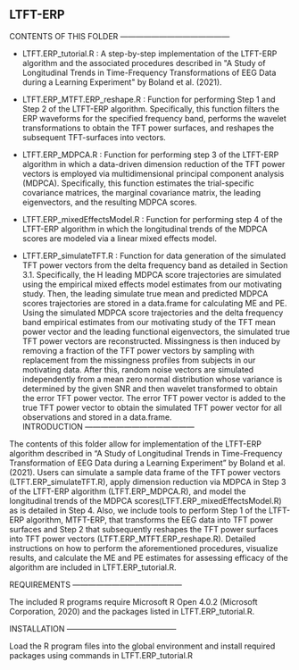 ## LTFT-ERP
CONTENTS OF THIS FOLDER 
——————————————

* LTFT.ERP_tutorial.R : A step-by-step implementation of the LTFT-ERP algorithm and the associated procedures described in "A Study of Longitudinal Trends in Time-Frequency                             Transformations of EEG Data during a Learning Experiment" by Boland et al. (2021).

* LTFT.ERP_MTFT.ERP_reshape.R : Function for performing Step 1 and Step 2 of the LTFT-ERP algorithm. Specifically, this function filters the ERP waveforms for the specified                                     frequency band, performs the wavelet transformations to obtain the TFT power surfaces, and reshapes the subsequent TFT-surfaces into vectors.

* LTFT.ERP_MDPCA.R : Function for performing step 3 of the LTFT-ERP algorithm in which a data-driven dimension reduction of the TFT power vectors is employed via                                      multidimensional principal component analysis (MDPCA). Specifically, this function estimates the trial-specific covariance matrices, the marginal covariance                      matrix, the leading eigenvectors, and the resulting MDPCA scores.

* LTFT.ERP_mixedEffectsModel.R : Function for performing step 4 of the LTFT-ERP algorithm in which the longitudinal trends of the MDPCA scores are modeled via a linear mixed                                      effects model.

* LTFT.ERP_simulateTFT.R : Function for data generation of the simulated TFT power vectors from the delta frequency band as detailed in Section 3.1. Specifically, the H leading                            MDPCA score trajectories are simulated using the empirical mixed effects model estimates from our motivating study. Then, the leading simulate 
                           true mean and predicted MDPCA scores trajectories are stored in a data.frame for calculating ME and PE. Using the simulated MDPCA score trajectories
                           and the delta frequency band empirical estimates from our motivating study of the TFT mean power vector and the leading functional eigenvectors, the
                           simulated true TFT power vectors are reconstructed. Missingness is then induced by removing a fraction of the TFT power vectors by sampling with                                  replacement from the missingness profiles from subjects in our motivating data. After this, random noise vectors are simulated independently from a                              mean zero normal distribution whose variance is determined by the given SNR and then wavelet transformed to obtain the error TFT power vector. The                                error TFT power vector is added to the true TFT power vector to obtain the simulated TFT power vector for all observations and stored in a data.frame.                    
INTRODUCTION
——————————————	

The contents of this folder allow for implementation of the LTFT-ERP algorithm described in “A Study of Longitudinal Trends in Time-Frequency Transformation of EEG Data during a Learning Experiment” by Boland et al. (2021). Users can simulate a sample data frame of the TFT power vectors (LTFT.ERP_simulateTFT.R), apply dimension reduction via MDPCA in Step 3 of the LTFT-ERP algorithm (LTFT.ERP_MDPCA.R), and model the longitudinal trends of the MDPCA scores(LTFT.ERP_mixedEffectsModel.R) as is detailed in Step 4. Also, we include tools to perform Step 1 of the LTFT-ERP algorithm, MTFT-ERP, that transforms the EEG data into TFT power surfaces and Step 2 that subsequently reshapes the TFT power surfaces into TFT power vectors (LTFT.ERP_MTFT.ERP_reshape.R). Detailed instructions on how to perform the aforementioned procedures, visualize results, and calculate the ME and PE estimates for assessing efficacy of the algorithm are included in LTFT.ERP_tutorial.R.

REQUIREMENTS
——————————————	

The included R programs require Microsoft R Open 4.0.2 (Microsoft Corporation, 2020) and the packages listed in LTFT.ERP_tutorial.R.

INSTALLATION
——————————————

Load the R program files into the global environment and install required packages using commands in LTFT.ERP_tutorial.R
